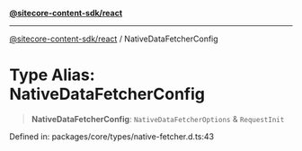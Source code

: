 [**@sitecore-content-sdk/react**](../README.md)

***

[@sitecore-content-sdk/react](../README.md) / NativeDataFetcherConfig

# Type Alias: NativeDataFetcherConfig

> **NativeDataFetcherConfig**: `NativeDataFetcherOptions` & `RequestInit`

Defined in: packages/core/types/native-fetcher.d.ts:43
